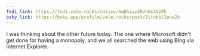 ```yaml
---
fedi_link: https://fedi.vale.rocks/notice/Aq8hiyy3RohGs3VpPk
bsky_link: https://bsky.app/profile/vale.rocks/post/3lfubbl3ans2k
---
```


I was thinking about the other future today. The one where Microsoft didn't get done for having a monopoly, and we all searched the web using Bing via Internet Explorer.

